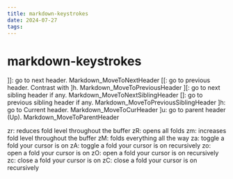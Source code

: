 ```yaml
---
title: markdown-keystrokes
date: 2024-07-27
tags: 
---
```

# markdown-keystrokes

]]: go to next header. <Plug>Markdown_MoveToNextHeader
[[: go to previous header. Contrast with ]h. <Plug>Markdown_MoveToPreviousHeader
][: go to next sibling header if any. <Plug>Markdown_MoveToNextSiblingHeader
[]: go to previous sibling header if any. <Plug>Markdown_MoveToPreviousSiblingHeader
]h: go to Current header. <Plug>Markdown_MoveToCurHeader
]u: go to parent header (Up). <Plug>Markdown_MoveToParentHeader

zr: reduces fold level throughout the buffer
zR: opens all folds
zm: increases fold level throughout the buffer
zM: folds everything all the way
za: toggle a fold your cursor is on
zA: toggle a fold your cursor is on recursively
zo: open a fold your cursor is on
zO: open a fold your cursor is on recursively
zc: close a fold your cursor is on
zC: close a fold your cursor is on recursively
